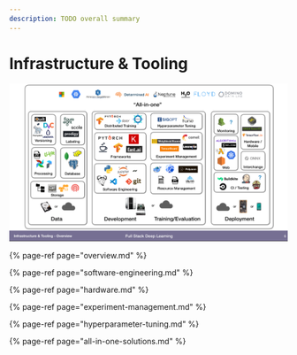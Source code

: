 ```yaml
---
description: TODO overall summary
---
```


# Infrastructure & Tooling

![](../../.gitbook/assets/cleanshot-2020-06-08-at-12.04.06-2x.png)

{% page-ref page="overview.md" %}

{% page-ref page="software-engineering.md" %}

{% page-ref page="hardware.md" %}

{% page-ref page="experiment-management.md" %}

{% page-ref page="hyperparameter-tuning.md" %}

{% page-ref page="all-in-one-solutions.md" %}





